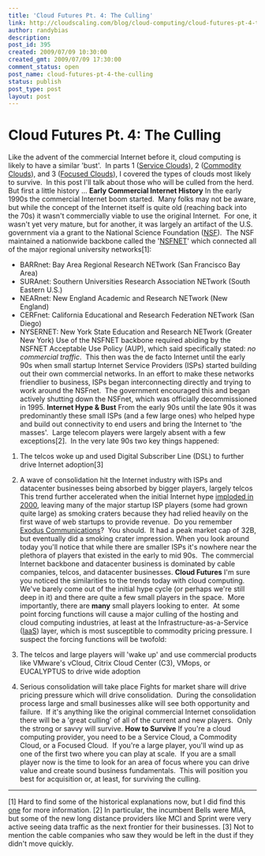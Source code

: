 ```yaml
---
title: 'Cloud Futures Pt. 4: The Culling'
link: http://cloudscaling.com/blog/cloud-computing/cloud-futures-pt-4-the-culling/
author: randybias
description: 
post_id: 395
created: 2009/07/09 10:30:00
created_gmt: 2009/07/09 17:30:00
comment_status: open
post_name: cloud-futures-pt-4-the-culling
status: publish
post_type: post
layout: post
---
```


# Cloud Futures Pt. 4: The Culling

Like the advent of the commercial Internet before it, cloud computing is likely to have a similar 'bust'.  In parts 1 ([Service Clouds](/blog/cloud-computing/cloud-futures-pt-1-service-clouds)), 2 ([Commodity Clouds](http://cloudscaling.com/blog/cloud-computing/cloud-futures-pt-2-commodity-clouds)), and 3 ([Focused Clouds](http://cloudscaling.com/blog/cloud-computing/cloud-futures-pt-3-focused-clouds)), I covered the types of clouds most likely to survive.  In this post I'll talk about those who will be culled from the herd. But first a little history ... **Early Commercial Internet History** In the early 1990s the commercial Internet boom started.  Many folks may not be aware, but while the concept of the Internet itself is quite old (reaching back into the 70s) it wasn't commercially viable to use the original Internet.  For one, it wasn't yet very mature, but for another, it was largely an artifact of the U.S. government via a grant to the National Science Foundation ([NSF](http://www.nsf.gov/)).  The NSF maintained a nationwide backbone called the '[NSFNET](http://en.wikipedia.org/wiki/NSFNET)' which connected all of the major regional university networks[1]: 

  * BARRnet: Bay Area Regional Research NETwork (San Francisco Bay Area)
  * SURAnet: Southern Universities Research Association NETwork (South Eastern U.S.)
  * NEARnet: New England Academic and Research NETwork (New England)
  * CERFnet: California Educational and Research Federation NETwork (San Diego)
  * NYSERNET: New York State Education and Research NETwork (Greater New York)
Use of the NSFNET backbone required abiding by the NSFNET Acceptable Use Policy (AUP), which said specifically stated: _no commercial traffic_.  This then was the de facto Internet until the early 90s when small startup Internet Service Providers (ISPs) started building out their own commercial networks. In an effort to make these networks friendlier to business, ISPs began interconnecting directly and trying to work around the NSFnet.  The government encouraged this and began actively shutting down the NSFnet, which was officially decommissioned in 1995. **Internet Hype & Bust** From the early 90s until the late 90s it was predominantly these small ISPs (and a few large ones) who helped hype and build out connectivity to end users and bring the Internet to 'the masses'.  Large telecom players were largely absent with a few exceptions[2].  In the very late 90s two key things happened: 

  1. The telcos woke up and used Digital Subscriber Line (DSL) to further drive Internet adoption[3]
  2. A wave of consolidation hit the Internet industry with ISPs and datacenter businesses being absorbed by bigger players, largely telcos
This trend further accelerated when the initial Internet hype [imploded in 2000](http://en.wikipedia.org/wiki/Dot-com_bubble), leaving many of the major startup ISP players (some had grown quite large) as smoking craters because they had relied heavily on the first wave of web startups to provide revenue.  Do you remember [Exodus Communications](http://en.wikipedia.org/wiki/Exodus_Communications)?  You should.  It had a peak market cap of 32B, but eventually did a smoking crater impression. When you look around today you'll notice that while there are smaller ISPs it's nowhere near the plethora of players that existed in the early to mid 90s.  The commercial Internet backbone and datacenter business is dominated by cable companies, telcos, and datacenter businesses. **Cloud Futures** I'm sure you noticed the similarities to the trends today with cloud computing.  We've barely come out of the initial hype cycle (or perhaps we're still deep in it) and there are quite a few small players in the space.  More importantly, there are **many** small players looking to enter.  At some point forcing functions will cause a major culling of the hosting and cloud computing industries, at least at the Infrastructure-as-a-Service ([IaaS](http://en.wikipedia.com/wiki/IaaS)) layer, which is most susceptible to commodity pricing pressure. I suspect the forcing functions will be twofold: 

  1. The telcos and large players will 'wake up' and use commercial products like VMware's vCloud, Citrix Cloud Center (C3), VMops, or EUCALYPTUS to drive wide adoption
  2. Serious consolidation will take place
Fights for market share will drive pricing pressure which will drive consolidation.  During the consolidation process large and small businesses alike will see both opportunity and failure.  If it's anything like the original commercial Internet consolidation there will be a 'great culling' of all of the current and new players.  Only the strong or savvy will survive. **How to Survive** If you're a cloud computing provider, you need to be a Service Cloud, a Commodity Cloud, or a Focused Cloud.  If you're a large player, you'll wind up as one of the first two where you can play at scale.  If you are a small player now is the time to look for an area of focus where you can drive value and create sound business fundamentals.  This will position you best for acquisition or, at least, for surviving the culling. 

* * *

[1] Hard to find some of the historical explanations now, but I did find this [one](http://www.kentlaw.edu/cyberlaw/resources/whatis.html) for more information. [2] In particular, the incumbent Bells were MIA, but some of the new long distance providers like MCI and Sprint were very active seeing data traffic as the next frontier for their businesses. [3] Not to mention the cable companies who saw they would be left in the dust if they didn't move quickly.